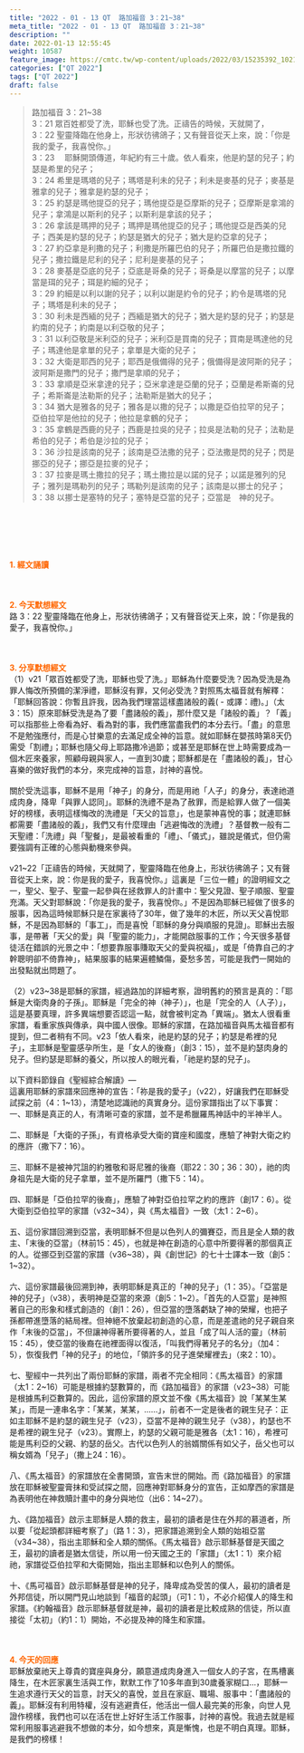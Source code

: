 ```yaml
---
title: "2022 - 01 - 13 QT  路加福音 3：21~38"
meta_title: "2022 - 01 - 13 QT  路加福音 3：21~38"
description: ""
date: 2022-01-13 12:55:45
weight: 10587
feature_image: https://cmtc.tw/wp-content/uploads/2022/03/15235392_10211799862337740_180693556567566654_o-1.webp
categories: ["QT 2022"]
tags: ["QT 2022"]
draft: false
---
```


<blockquote>路加福音 3：21~38<br />
3：21 眾百姓都受了洗，耶穌也受了洗。正禱告的時候，天就開了，<br />
3：22 聖靈降臨在他身上，形狀彷彿鴿子；又有聲音從天上來，說：「你是我的愛子，我喜悅你。」<br />
3：23 　耶穌開頭傳道，年紀約有三十歲。依人看來，他是約瑟的兒子；約瑟是希里的兒子；<br />
3：24 希里是瑪塔的兒子；瑪塔是利未的兒子；利未是麥基的兒子；麥基是雅拿的兒子；雅拿是約瑟的兒子；<br />
3：25 約瑟是瑪他提亞的兒子；瑪他提亞是亞摩斯的兒子；亞摩斯是拿鴻的兒子；拿鴻是以斯利的兒子；以斯利是拿該的兒子；<br />
3：26 拿該是瑪押的兒子；瑪押是瑪他提亞的兒子；瑪他提亞是西美的兒子；西美是約瑟的兒子；約瑟是猶大的兒子；猶大是約亞拿的兒子；<br />
3：27 約亞拿是利撒的兒子；利撒是所羅巴伯的兒子；所羅巴伯是撒拉鐵的兒子；撒拉鐵是尼利的兒子；尼利是麥基的兒子；<br />
3：28 麥基是亞底的兒子；亞底是哥桑的兒子；哥桑是以摩當的兒子；以摩當是珥的兒子；珥是約細的兒子；<br />
3：29 約細是以利以謝的兒子；以利以謝是約令的兒子；約令是瑪塔的兒子；瑪塔是利未的兒子；<br />
3：30 利未是西緬的兒子；西緬是猶大的兒子；猶大是約瑟的兒子；約瑟是約南的兒子；約南是以利亞敬的兒子；<br />
3：31 以利亞敬是米利亞的兒子；米利亞是買南的兒子；買南是瑪達他的兒子；瑪達他是拿單的兒子；拿單是大衛的兒子；<br />
3：32 大衛是耶西的兒子；耶西是俄備得的兒子；俄備得是波阿斯的兒子；波阿斯是撒門的兒子；撒門是拿順的兒子；<br />
3：33 拿順是亞米拿達的兒子；亞米拿達是亞蘭的兒子；亞蘭是希斯崙的兒子；希斯崙是法勒斯的兒子；法勒斯是猶大的兒子；<br />
3：34 猶大是雅各的兒子；雅各是以撒的兒子；以撒是亞伯拉罕的兒子；亞伯拉罕是他拉的兒子；他拉是拿鶴的兒子；<br />
3：35 拿鶴是西鹿的兒子；西鹿是拉吳的兒子；拉吳是法勒的兒子；法勒是希伯的兒子；希伯是沙拉的兒子；<br />
3：36 沙拉是該南的兒子；該南是亞法撒的兒子；亞法撒是閃的兒子；閃是挪亞的兒子；挪亞是拉麥的兒子；<br />
3：37 拉麥是瑪土撒拉的兒子；瑪土撒拉是以諾的兒子；以諾是雅列的兒子；雅列是瑪勒列的兒子；瑪勒列是該南的兒子；該南是以挪士的兒子；<br />
3：38 以挪士是塞特的兒子；塞特是亞當的兒子；亞當是　神的兒子。</blockquote><br />
&nbsp;<br />
<br />
&nbsp;<br />
<br />
<span style="color: #ff6600;"><strong>1. </strong><strong>經文誦讀</strong></span><br />
<br />
<span style="color: #ff6600;"><strong> </strong></span><br />
<br />
<span style="color: #ff6600;"><strong>2. 今天默想</strong><strong>經文<br />
</strong></span>路 3：22 聖靈降臨在他身上，形狀彷彿鴿子；又有聲音從天上來，說：「你是我的愛子，我喜悅你。」<br />
<br />
&nbsp;<br />
<br />
<span style="color: #ff6600;"><strong>3. 分享默想經文<br />
</strong></span>（1）v21「眾百姓都受了洗，耶穌也受了洗。」耶穌為什麼要受洗？因為受洗是為罪人悔改所預備的潔淨禮，耶穌沒有罪，又何必受洗？對照馬太福音就有解釋：「耶穌回答說：你暫且許我，因為我們理當這樣盡諸般的義( - 或譯：禮)。」（太3：15）原來耶穌受洗是為了要「盡諸般的義」，那什麼又是「諸般的義」？「義」可以指那些上帝看為好、看為對的事，我們應當盡我們的本分去行。「盡」的意思不是勉強應付，而是心甘樂意的去滿足成全神的旨意。就如耶穌在嬰孩時第8天仍需受「割禮」；耶穌也隨父母上耶路撒冷過節；或甚至是耶穌在世上時需要成為一個木匠來養家，照顧母親與家人，一直到30歲；耶穌都是在「盡諸般的義」，甘心喜樂的做好我們的本分，來完成神的旨意，討神的喜悅。<br />
<br />
關於受洗這事，耶穌不是用「神子」的身分，而是用祂「人子」的身分，表達祂道成肉身，降卑「與罪人認同」。耶穌的洗禮不是為了赦罪，而是給罪人做了一個美好的榜樣，表明這樣悔改的洗禮是「天父的旨意」，也是蒙神喜悅的事；就連耶穌都需要「盡諸般的義」，我們又有什麼理由「逃避悔改的洗禮」？基督教一般有二天聖禮：「洗禮」與「聖餐」，是最被看重的「禮」、「儀式」，雖說是儀式，但仍需要強調有正確的心態與動機來參與。<br />
<br />
v21~22「正禱告的時候，天就開了，聖靈降臨在他身上，形狀彷彿鴿子；又有聲音從天上來，說：你是我的愛子，我喜悅你。」這裏是「三位一體」的證明經文之一，聖父、聖子、聖靈一起參與在拯救罪人的計畫中：聖父見證、聖子順服、聖靈充滿。天父對耶穌說：「你是我的愛子，我喜悅你。」不是因為耶穌已經做了很多的服事，因為這時候耶穌只是在家裏待了30年，做了幾年的木匠，所以天父喜悅耶穌，不是因為耶穌的「事工」，而是喜悅「耶穌的身分與順服的見證」。耶穌出去服事，是帶著「天父的愛」與「聖靈的能力」，才能開啟服事的工作；今天很多基督徒活在錯誤的光景之中：「想要靠服事賺取天父的愛與祝福」，或是「倚靠自己的才幹聰明卻不倚靠神」，結果服事的結果遍體鱗傷，憂愁多苦，可能是我們一開始的出發點就出問題了。<br />
<br />
（2）v23~38是耶穌的家譜，經過路加的詳細考察，證明舊約的預言是真的：「耶穌是大衛肉身的子孫」。耶穌是「完全的神（神子）」，也是「完全的人（人子）」，這是基要真理，許多異端想要否認這一點，就會被判定為「異端」。猶太人很看重家譜，看重家族與傳承，與中國人很像。耶穌的家譜，在路加福音與馬太福音都有提到，但二者稍有不同。v23「依人看來，祂是約瑟的兒子；約瑟是希裡的兒子」，主耶穌是聖靈感孕所生，是「女人的後裔」（創3：15），並不是約瑟肉身的兒子。但約瑟是耶穌的養父，所以按人的眼光看，「祂是約瑟的兒子」。<br />
<br />
以下資料節錄自《聖經綜合解讀》—<br />
這裏用耶穌的家譜來回應神的宣告：「祢是我的愛子」（v22），好讓我們在耶穌受試探之前（4：1~13），清楚地認識祂的真實身分。這份家譜指出了以下事實：<br />
一、耶穌是真正的人，有清晰可查的家譜，並不是希臘羅馬神話中的半神半人。<br />
<br />
二、耶穌是「大衛的子孫」，有資格承受大衛的寶座和國度，應驗了神對大衛之約的應許（撒下7：16）。<br />
<br />
三、耶穌不是被神咒詛的約雅敬和哥尼雅的後裔（耶22：30；36：30），祂的肉身祖先是大衛的兒子拿單，並不是所羅門（撒下5：14）。<br />
<br />
四、耶穌是「亞伯拉罕的後裔」，應驗了神對亞伯拉罕之約的應許（創17：6）。從大衛到亞伯拉罕的家譜（v32~34），與《馬太福音》一致（太1：2~6）。<br />
<br />
五、這份家譜回溯到亞當，表明耶穌不但是以色列人的彌賽亞，而且是全人類的救主、「末後的亞當」（林前15：45），也就是神在創造的心意中所要得著的那個真正的人。從挪亞到亞當的家譜（v36~38），與《創世記》的七十士譯本一致（創5：1~32）。<br />
<br />
六、這份家譜最後回溯到神，表明耶穌是真正的「神的兒子」（1：35）。「亞當是神的兒子」（v38），表明神是亞當的來源（創5：1~2）。「首先的人亞當」是神照著自己的形象和樣式創造的（創1：26），但亞當的墮落虧缺了神的榮耀，也把子孫都帶進墮落的結局裡。但神絕不放棄起初創造的心意，而是差遣祂的兒子親自來作「末後的亞當」，不但讓神得著所要得著的人，並且「成了叫人活的靈」（林前15：45），使亞當的後裔在祂裡面得以復活，「叫我們得著兒子的名分」（加4：5），恢復我們「神的兒子」的地位，「領許多的兒子進榮耀裡去」（來2：10）。<br />
<br />
七、聖經中一共列出了兩份耶穌的家譜，兩者不完全相同：《馬太福音》的家譜（太1：2~16）可能是根據約瑟數算的，而《路加福音》的家譜（v23~38）可能是根據馬利亞數算的。因此，這份家譜的原文並不像《馬太福音》說「某某生某某」，而是一連串名字：「某某，某某，……」，前者不一定是後者的親生兒子：正如主耶穌不是約瑟的親生兒子（v23），亞當不是神的親生兒子（v38），約瑟也不是希裡的親生兒子（v23）。實際上，約瑟的父親可能是雅各（太1：16），希裡可能是馬利亞的父親、約瑟的岳父。古代以色列人的翁婿關係有如父子，岳父也可以稱女婿為「兒子」（撒上24：16）。<br />
<br />
八、《馬太福音》的家譜放在全書開頭，宣告末世的開始。而《路加福音》的家譜放在耶穌被聖靈膏抹和受試探之間，回應神對耶穌身分的宣告，正如摩西的家譜是為表明他在神救贖計畫中的身分與地位（出6：14~27）。<br />
<br />
九、《路加福音》啟示主耶穌是人類的救主，最初的讀者是住在外邦的慕道者，所以要「從起頭都詳細考察了」（路 1：3），把家譜追溯到全人類的始祖亞當（v34~38），指出主耶穌和全人類的關係。《馬太福音》啟示耶穌基督是天國之王，最初的讀者是猶太信徒，所以用一份天國之王的「家譜」（太1：1）來介紹祂，家譜從亞伯拉罕和大衛開始，指出主耶穌和以色列人的關係。<br />
<br />
十、《馬可福音》啟示耶穌基督是神的兒子，降卑成為受苦的僕人，最初的讀者是外邦信徒，所以開門見山地談到「福音的起頭」（可1：1），不必介紹僕人的降生和家譜。《約翰福音》啟示耶穌基督就是神，最初的讀者是比較成熟的信徒，所以直接從「太初」（約1：1）開始，不必提及神的降生和家譜。<br />
<br />
&nbsp;<br />
<br />
<span style="color: #ff6600;"><strong>4. 今天的回應<br />
</strong></span>耶穌放棄祂天上尊貴的寶座與身分，願意道成肉身進入一個女人的子宮，在馬槽裏降生，在木匠家裏生活與工作，默默工作了10多年直到30歲養家糊口…，耶穌一生追求遵行天父的旨意，討天父的喜悅，並且在家庭、職場、服事中：「盡諸般的義」。耶穌沒有利用特權，沒有逃避責任，他活出一個人最完美的形象，向世人見證作榜樣，我們也可以在活在世上好好生活工作服事，討神的喜悅。我過去就是經常利用服事逃避我不想做的本分，如今想來，真是慚愧，也是不明白真理。耶穌，是我們的榜樣！
        
